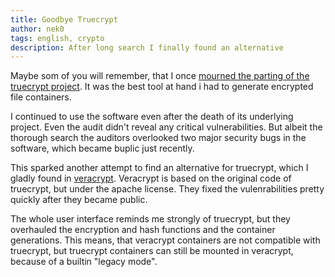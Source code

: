 ```yaml
---
title: Goodbye Truecrypt
author: nek0
tags: english, crypto
description: After long search I finally found an alternative
---
```


Maybe som of you will remember, that I once [mourned the parting of the truecrypt project][0]. It was the best tool at hand i had to generate encrypted file containers.

I continued to use the software even after the death of its underlying project. Even the audit didn't reveal any critical vulnerabilities. But albeit the thorough search the auditors overlooked two major security bugs in the software, which became buplic just recently.

This sparked another attempt to find an alternative for truecrypt, which I gladly found in [veracrypt][1]. Veracrypt is based on the original code of truecrypt, but under the apache license. They fixed the vulenrabilities pretty quickly after they became public.

The whole user interface reminds me strongly of truecrypt, but they overhauled the encryption and hash functions and the container generations. This means, that veracrypt containers are not compatible with truecrypt, but truecrypt containers can still be mounted in veracrypt, because of a builtin "legacy mode".

[0]: https://nek0.eu/posts/2014-06-13-Crypto-broken.html
[1]: https://veracrypt.codeplex.com/
